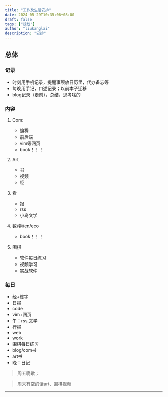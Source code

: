 ```yaml
---
title: "工作及生活安排"
date: 2024-05-29T10:35:06+08:00
draft: false
tags: ["规划"]
author: "liukanglai"
description: "安排"
---
```


## 总体

### 记录

- 时刻用手机记录，提醒事项放日历里，代办备忘等
- 每晚用手记，口述记录；以前本子迁移
- blog记录（走前），总结，思考啥的

### 内容

1. Com:

   - 编程
   - 前后端
   - vim等网页
   - book！！！

1. Art

   - 书
   - 视频
   - 经

1. 看

   - 报
   - rss
   - 小鸟文学

1. 数/物/en/eco

   - book！！！

1. 围棋

   - 软件每日练习
   - 视频学习
   - 实战软件

### 每日

- 经+练字
- 日报
- code
- vim+网页
- 午：rss,文学
- 行报
- web
- work
- 围棋每日练习
- blog/com书
- art书
- 晚：日记


> 周五晚歇；

> 周末有空的话art、围棋视频

---
